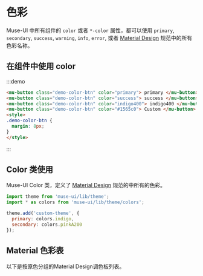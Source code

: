 # 色彩

Muse-UI 中所有组件的 `color` 或者 `*-color` 属性，都可以使用 `primary`, `secondary`, `success`, `warning`, `info`, `error`, 或者 [Material Design](https://material.io/) 规范中的所有色彩名称。

## 在组件中使用 color

:::demo
```html
<mu-button class="demo-color-btn" color="primary"> primary </mu-button>
<mu-button class="demo-color-btn" color="success"> success </mu-button>
<mu-button class="demo-color-btn" color="indigo400"> indigo400 </mu-button>
<mu-button class="demo-color-btn" color="#1565c0"> Custom </mu-button>
<style>
.demo-color-btn {
  margin: 8px;
}
</style>
```
:::

## Color 类使用

Muse-UI Color 类，定义了 [Material Design](https://material.io/) 规范的中所有的色彩。

```javascript
import theme from 'muse-ui/lib/theme';
import * as colors from 'muse-ui/lib/theme/colors';

theme.add('custom-theme', {
  primary: colors.indigo,
  secondary: colors.pinkA200
});
```

## Material 色彩表

以下是按原色分组的Material Design调色板列表。

<color-palette />

<style>
.demo-color-btn {
  margin: 8px;
}
</style>
